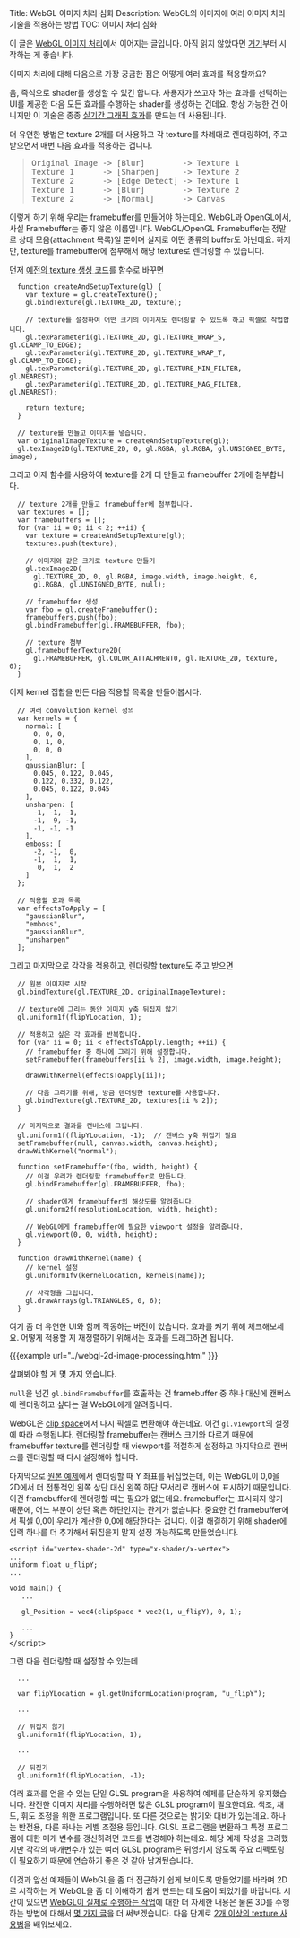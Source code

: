 Title: WebGL 이미지 처리 심화
Description: WebGL의 이미지에 여러 이미지 처리 기술을 적용하는 방법
TOC: 이미지 처리 심화


이 글은 [WebGL 이미지 처리](webgl-image-processing.html)에서 이어지는 글입니다.
아직 읽지 않았다면 [거기](webgl-image-processing.html)부터 시작하는 게 좋습니다.

이미지 처리에 대해 다음으로 가장 궁금한 점은 어떻게 여러 효과를 적용할까요?

음, 즉석으로 shader를 생성할 수 있긴 합니다.
사용자가 쓰고자 하는 효과를 선택하는 UI를 제공한 다음 모든 효과를 수행하는 shader를 생성하는 건데요.
항상 가능한 건 아니지만 이 기술은 종종 [실기간 그래픽 효과](https://www.youtube.com/watch?v=cQUn0Zeh-0Q)를 만드는 데 사용됩니다.

더 유연한 방법은 texture 2개를 더 사용하고 각 texture를 차례대로 렌더링하여, 주고 받으면서 매번 다음 효과를 적용하는 겁니다.

<blockquote>
<pre>
Original Image -> [Blur]        -> Texture 1
Texture 1      -> [Sharpen]     -> Texture 2
Texture 2      -> [Edge Detect] -> Texture 1
Texture 1      -> [Blur]        -> Texture 2
Texture 2      -> [Normal]      -> Canvas
</pre>
</blockquote>

이렇게 하기 위해 우리는 framebuffer를 만들어야 하는데요.
WebGL과 OpenGL에서, 사실 Framebuffer는 좋지 않은 이름입니다.
WebGL/OpenGL Framebuffer는 정말로 상태 모음(attachment 목록)일 뿐이며 실제로 어떤 종류의 buffer도 아닌데요.
하지만, texture를 framebuffer에 첨부해서 해당 texture로 렌더링할 수 있습니다.

먼저 [예전의 texture 생성 코드](webgl-image-processing.html)를 함수로 바꾸면

```
  function createAndSetupTexture(gl) {
    var texture = gl.createTexture();
    gl.bindTexture(gl.TEXTURE_2D, texture);

    // texture를 설정하여 어떤 크기의 이미지도 렌더링할 수 있도록 하고 픽셀로 작업합니다.
    gl.texParameteri(gl.TEXTURE_2D, gl.TEXTURE_WRAP_S, gl.CLAMP_TO_EDGE);
    gl.texParameteri(gl.TEXTURE_2D, gl.TEXTURE_WRAP_T, gl.CLAMP_TO_EDGE);
    gl.texParameteri(gl.TEXTURE_2D, gl.TEXTURE_MIN_FILTER, gl.NEAREST);
    gl.texParameteri(gl.TEXTURE_2D, gl.TEXTURE_MAG_FILTER, gl.NEAREST);

    return texture;
  }

  // texture를 만들고 이미지를 넣습니다.
  var originalImageTexture = createAndSetupTexture(gl);
  gl.texImage2D(gl.TEXTURE_2D, 0, gl.RGBA, gl.RGBA, gl.UNSIGNED_BYTE, image);
```

그리고 이제 함수를 사용하여 texture를 2개 더 만들고 framebuffer 2개에 첨부합니다.

```
  // texture 2개를 만들고 framebuffer에 첨부합니다.
  var textures = [];
  var framebuffers = [];
  for (var ii = 0; ii < 2; ++ii) {
    var texture = createAndSetupTexture(gl);
    textures.push(texture);

    // 이미지와 같은 크기로 texture 만들기
    gl.texImage2D(
      gl.TEXTURE_2D, 0, gl.RGBA, image.width, image.height, 0,
      gl.RGBA, gl.UNSIGNED_BYTE, null);

    // framebuffer 생성
    var fbo = gl.createFramebuffer();
    framebuffers.push(fbo);
    gl.bindFramebuffer(gl.FRAMEBUFFER, fbo);

    // texture 첨부
    gl.framebufferTexture2D(
      gl.FRAMEBUFFER, gl.COLOR_ATTACHMENT0, gl.TEXTURE_2D, texture, 0);
  }
```

이제 kernel 집합을 만든 다음 적용할 목록을 만들어봅시다.

```
  // 여러 convolution kernel 정의
  var kernels = {
    normal: [
      0, 0, 0,
      0, 1, 0,
      0, 0, 0
    ],
    gaussianBlur: [
      0.045, 0.122, 0.045,
      0.122, 0.332, 0.122,
      0.045, 0.122, 0.045
    ],
    unsharpen: [
      -1, -1, -1,
      -1,  9, -1,
      -1, -1, -1
    ],
    emboss: [
      -2, -1,  0,
      -1,  1,  1,
       0,  1,  2
    ]
  };

  // 적용할 효과 목록
  var effectsToApply = [
    "gaussianBlur",
    "emboss",
    "gaussianBlur",
    "unsharpen"
  ];
```

그리고 마지막으로 각각을 적용하고, 렌더링할 texture도 주고 받으면

```
  // 원본 이미지로 시작
  gl.bindTexture(gl.TEXTURE_2D, originalImageTexture);

  // texture에 그리는 동안 이미지 y축 뒤집지 않기
  gl.uniform1f(flipYLocation, 1);

  // 적용하고 싶은 각 효과를 반복합니다.
  for (var ii = 0; ii < effectsToApply.length; ++ii) {
    // framebuffer 중 하나에 그리기 위해 설정합니다.
    setFramebuffer(framebuffers[ii % 2], image.width, image.height);

    drawWithKernel(effectsToApply[ii]);

    // 다음 그리기를 위해, 방금 렌더링한 texture를 사용합니다.
    gl.bindTexture(gl.TEXTURE_2D, textures[ii % 2]);
  }

  // 마지막으로 결과를 캔버스에 그립니다.
  gl.uniform1f(flipYLocation, -1);  // 캔버스 y축 뒤집기 필요
  setFramebuffer(null, canvas.width, canvas.height);
  drawWithKernel("normal");

  function setFramebuffer(fbo, width, height) {
    // 이걸 우리가 렌더링할 framebuffer로 만듭니다.
    gl.bindFramebuffer(gl.FRAMEBUFFER, fbo);

    // shader에게 framebuffer의 해상도를 알려줍니다.
    gl.uniform2f(resolutionLocation, width, height);

    // WebGL에게 framebuffer에 필요한 viewport 설정을 알려줍니다.
    gl.viewport(0, 0, width, height);
  }

  function drawWithKernel(name) {
    // kernel 설정
    gl.uniform1fv(kernelLocation, kernels[name]);

    // 사각형을 그립니다.
    gl.drawArrays(gl.TRIANGLES, 0, 6);
  }
```

여기 좀 더 유연한 UI와 함께 작동하는 버전이 있습니다.
효과를 켜기 위해 체크해보세요.
어떻게 적용할 지 재정렬하기 위해서는 효과를 드래그하면 됩니다.

{{{example url="../webgl-2d-image-processing.html" }}}

살펴봐야 할 게 몇 가지 있습니다.

<code>null</code>을 넘긴 <code>gl.bindFramebuffer</code>를 호출하는 건 framebuffer 중 하나 대신에 캔버스에 렌더링하고 싶다는 걸 WebGL에게 알려줍니다.

WebGL은 [clip space](webgl-fundamentals.html)에서 다시 픽셀로 변환해야 하는데요.
이건 <code>gl.viewport</code>의 설정에 따라 수행됩니다.
렌더링할 framebuffer는 캔버스 크기와 다르기 때문에 framebuffer texture를 렌더링할 때 viewport를 적절하게 설정하고 마지막으로 캔버스를 렌더링할 때 다시 설정해야 합니다.

마지막으로 [원본 예제](webgl-fundamentals.html)에서 렌더링할 때 Y 좌표를 뒤집었는데, 이는 WebGL이 0,0을 2D에서 더 전통적인 왼쪽 상단 대신 왼쪽 하단 모서리로 캔버스에 표시하기 때문입니다.
이건 framebuffer에 렌더링할 때는 필요가 없는데요.
framebuffer는 표시되지 않기 때문에, 어느 부분이 상단 혹은 하단인지는 관계가 없습니다.
중요한 건 framebuffer에서 픽셀 0,0이 우리가 계산한 0,0에 해당한다는 겁니다.
이걸 해결하기 위해 shader에 입력 하나를 더 추가해서 뒤집을지 말지 설정 가능하도록 만들었습니다.

```
<script id="vertex-shader-2d" type="x-shader/x-vertex">
...
uniform float u_flipY;
...

void main() {
   ...

   gl_Position = vec4(clipSpace * vec2(1, u_flipY), 0, 1);

   ...
}
</script>
```

그런 다음 렌더링할 때 설정할 수 있는데

```
  ...

  var flipYLocation = gl.getUniformLocation(program, "u_flipY");

  ...

  // 뒤집지 않기
  gl.uniform1f(flipYLocation, 1);

  ...

  // 뒤집기
  gl.uniform1f(flipYLocation, -1);

```

여러 효과를 얻을 수 있는 단일 GLSL program을 사용하여 예제를 단순하게 유지했습니다.
완전한 이미지 처리를 수행하려면 많은 GLSL program이 필요한데요.
색조, 채도, 휘도 조정을 위한 프로그램입니다.
또 다른 것으로는 밝기와 대비가 있는데요.
하나는 반전용, 다른 하나는 레벨 조절용 등입니다.
GLSL 프로그램을 변환하고 특정 프로그램에 대한 매개 변수를 갱신하려면 코드를 변경해야 하는데요.
해당 예제 작성을 고려했지만 각각의 매개변수가 있는 여러 GLSL program은 뒤엉키지 않도록 주요 리펙토링이 필요하기 때문에 연습하기 좋은 것 같아 남겨뒀습니다.

이것과 앞선 예제들이 WebGL을 좀 더 접근하기 쉽게 보이도록 만들었기를 바라며 2D로 시작하는 게 WebGL을 좀 더 이해하기 쉽게 만드는 데 도움이 되었기를 바랍니다.
시간이 있으면 [WebGL이 실제로 수행하는 작업](webgl-how-it-works.html)에 대한 더 자세한 내용은 물론 3D를 수행하는 방법에 대해서 [몇 가지 글](webgl-2d-translation.html)을 더 써보겠습니다.
다음 단계로 [2개 이상의 texture 사용법](webgl-2-textures.html)을 배워보세요.

